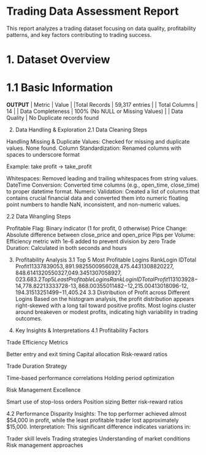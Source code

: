 # Trading Data Assessment Report
This report analyzes a trading dataset focusing on data quality, profitability patterns, and key factors contributing to trading success.

# 1. Dataset Overview
# 1.1 Basic Information
**OUTPUT**
| Metric | Value |
|Total Records | 59,317 entries | 
| Total Columns | 14 |
| Data Completeness | 100% (No NULL or Missing Values) |
| Data Quality | No Duplicate records found

2. Data Handling & Exploration
2.1 Data Cleaning Steps

Handling Missing & Duplicate Values: Checked for missing and duplicate values. None found.
Column Standardization: Renamed columns with spaces to underscore format

Example: take profit → take_profit


Whitespaces: Removed leading and trailing whitespaces from string values.
DateTime Conversion: Converted time columns (e.g., open_time, close_time) to proper datetime format.
Numeric Validation: Created a list of columns that contains crucial financial data and converted them into numeric floating point numbers to handle NaN, inconsistent, and non-numeric values.

2.2 Data Wrangling Steps

Profitable Flag: Binary indicator (1 for profit, 0 otherwise)
Price Change: Absolute difference between close_price and open_price
Pips per Volume: Efficiency metric with 1e-6 added to prevent division by zero
Trade Duration: Calculated in both seconds and hours


3. Profitability Analysis
3.1 Top 5 Most Profitable Logins
RankLogin IDTotal Profit113378390$53,891.98255009560$28,475.44313088202$27,848.61413205503$27,049.34513070589$27,023.68
3.2 Top 5 Least Profitable Logins
RankLogin IDTotal Profit113103928-$14,778.82213333728-$13,868.00355011482-$12,215.00413018096-$12,194.31513251499-$11,405.24
3.3 Distribution of Profit across Different Logins
Based on the histogram analysis, the profit distribution appears right-skewed with a long tail toward positive profits. Most logins cluster around breakeven or modest profits, indicating high variability in trading outcomes.

4. Key Insights & Interpretations
4.1 Profitability Factors

Trade Efficiency Metrics

Better entry and exit timing
Capital allocation
Risk-reward ratios


Trade Duration Strategy

Time-based performance correlations
Holding period optimization


Risk Management Excellence

Smart use of stop-loss orders
Position sizing
Better risk-reward ratios



4.2 Performance Disparity
Insights: The top performer achieved almost $54,000 in profit, while the least profitable trader lost approximately $15,000.
Interpretation: This significant difference indicates variations in:

Trader skill levels
Trading strategies
Understanding of market conditions
Risk management approaches
